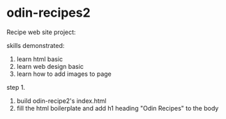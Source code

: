 # odin-recipes2
Recipe web site project:

skills demonstrated:
  1. learn html basic
  2. learn web design basic
  3. learn how to add images to page
  
step 1. 
  1. build odin-recipe2's index.html
  2. fill the html boilerplate and add h1 heading "Odin Recipes" to the body
